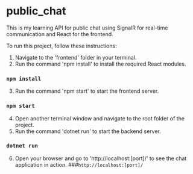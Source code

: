 # public_chat

This is my learning API for public chat using SignalR for real-time communication and React for the frontend.

To run this project, follow these instructions:
1. Navigate to the 'frontend' folder in your terminal.
2. Run the command 'npm install' to install the required React modules.
### `npm install`
3. Run the command 'npm start' to start the frontend server.
### `npm start`
4. Open another terminal window and navigate to the root folder of the project.
5. Run the command 'dotnet run' to start the backend server.
### `dotnet run`
6. Open your browser and go to 'http://localhost:[port]/' to see the chat application in action.
###`http://localhost:[port]/`
